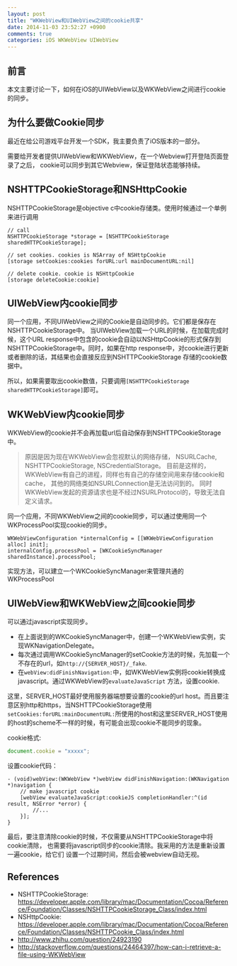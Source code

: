 ```yaml
---
layout: post
title: "WKWebView和UIWebView之间的cookie共享"
date: 2014-11-03 23:52:27 +0900
comments: true
categories: iOS WKWebView UIWebView
---
```



## 前言
本文主要讨论一下，如何在iOS的UIWebView以及WKWebView之间进行cookie的同步。


## 为什么要做Cookie同步

最近在给公司游戏平台开发一个SDK，我主要负责了iOS版本的一部分。  

需要给开发者提供UIWebView和WKWebView，在一个Webview打开登陆页面登录了之后，
cookie可以同步到其它Webview，保证登陆状态能够持续。

## NSHTTPCookieStorage和NSHttpCookie
NSHTTPCookieStorage是objective c中cookie存储类。使用时候通过一个单例来进行调用
```objc
// call
NSHTTPCookieStorage *storage = [NSHTTPCookieStorage sharedHTTPCookieStorage];

// set cookies. cookies is NSArray of NSHttpCookie
[storage setCookies:cookies forURL:url mainDocumentURL:nil]

// delete cookie. cookie is NSHttpCookie
[storage deleteCookie:cookie]

```

## UIWebView内cookie同步
同一个应用，不同UIWebView之间的Cookie是自动同步的。它们都是保存在NSHTTPCookieStorage中。
当UIWebView加载一个URL的时候，在加载完成时候，这个URL response中包含的cookie会自动以NSHttpCookie的形式保存到
NSHTTPCookieStorage中。同时，如果在http response中，对cookie进行更新或者删除的话，其结果也会直接反应到NSHTTPCookieStorage
存储的cookie数据中。


所以，如果需要取出cookie数值，只要调用`[NSHTTPCookieStorage sharedHTTPCookieStorage]`即可。

## WKWebView内cookie同步

WKWebView的cookie并不会再加载url后自动保存到NSHTTPCookieStorage中。

>原因是因为现在WKWebView会忽视默认的网络存储， NSURLCache, NSHTTPCookieStorage, NSCredentialStorage。
>目前是这样的，WKWebView有自己的进程，同样也有自己的存储空间用来存储cookie和cache， 其他的网络类如NSURLConnection是无法访问到的。
>同时WKWebView发起的资源请求也是不经过NSURLProtocol的，导致无法自定义请求。  

同一个应用，不同WKWebView之间的cookie同步，可以通过使用同一个WKProcessPool实现cookie的同步。
```
WKWebViewConfiguration *internalConfig = [[WKWebViewConfiguration alloc] init];
internalConfig.processPool = [WKCookieSyncManager sharedInstance].processPool;  
```
实现方法，可以建立一个WKCookieSyncManager来管理共通的WKProcessPool
## UIWebView和WKWebView之间cookie同步
可以通过javascript实现同步。  
 * 在上面说到的WKCookieSyncManager中，创建一个WKWebView实例，实现WKNavigationDelegate。
 * 每次通过调用WKCookieSyncManager的setCookie方法的时候，先加载一个不存在的url，如`http://{SERVER_HOST}/_fake`.
 * 在`webView:didFinishNavigation:`中，如WKWebView实例将cookie转换成javascript。通过WKWebView的`evaluateJavaScript`
 方法，设置cookie.  

这里，SERVER_HOST最好使用服务器端想要设置的cookie的url host。而且要注意区别http和https，当NSHTTPCookieStorage使用
 `setCookies:forURL:mainDocumentURL:`所使用的host和这里SERVER_HOST使用的host的scheme不一样的时候，有可能会出现cookie不能同步的现象。


cookie格式:  
```js
document.cookie = "xxxxx";
```
设置cookie代码：  
```objc
- (void)webView:(WKWebView *)webView didFinishNavigation:(WKNavigation *)navigation {
    // make javascript cookie
    [webView evaluateJavaScript:cookieJS completionHandler:^(id result, NSError *error) {
        //...
    }];
}
```

最后，要注意清除cookie的时候，不仅需要从NSHTTPCookieStorage中将cookie清除，
也需要将javascript同步的cookie清除。我采用的方法是重新设置一遍cookie，给它们
设置一个过期时间，然后会被webview自动无视。

## References
 * NSHTTPCookieStorage: https://developer.apple.com/library/mac/Documentation/Cocoa/Reference/Foundation/Classes/NSHTTPCookieStorage_Class/index.html
 * NSHttpCookie: https://developer.apple.com/library/mac/Documentation/Cocoa/Reference/Foundation/Classes/NSHTTPCookie_Class/index.html
 * http://www.zhihu.com/question/24923190  
 * http://stackoverflow.com/questions/24464397/how-can-i-retrieve-a-file-using-WKWebView

